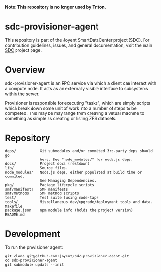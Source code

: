 <!--
    This Source Code Form is subject to the terms of the Mozilla Public
    License, v. 2.0. If a copy of the MPL was not distributed with this
    file, You can obtain one at http://mozilla.org/MPL/2.0/.
-->

<!--
    Copyright (c) 2014, Joyent, Inc.
-->

**Note: This repository is no longer used by Triton.**

# sdc-provisioner-agent

This repository is part of the Joyent SmartDataCenter project (SDC).  For
contribution guidelines, issues, and general documentation, visit the main
[SDC](http://github.com/joyent/sdc) project page.


# Overview

sdc-provisioner-agent is an RPC service via which a client can interact with
a compute node. It acts as an externally visible interface to subsystems
within the server.

Provisioner is responsible for executing "tasks", which are simply scripts
which break down some unit of work into a number of steps to be completed.
This may be may range from creating a virtual machine to something as simple
as creating or listing ZFS datasets.


# Repository

    deps/           Git submodules and/or commited 3rd-party deps should go
                    here. See "node_modules/" for node.js deps.
    docs/           Project docs (restdown)
    lib/            Source files.
    node_modules/   Node.js deps, either populated at build time or commited.
                    See Managing Dependencies.
    pkg/            Package lifecycle scripts
    smf/manifests   SMF manifests
    smf/methods     SMF method scripts
    test/           Test suite (using node-tap)
    tools/          Miscellaneous dev/upgrade/deployment tools and data.
    Makefile
    package.json    npm module info (holds the project version)
    README.md


# Development

To run the provisioner agent:

    git clone git@github.com:joyent/sdc-provisioner-agent.git
    cd sdc-provisioner-agent
    git submodule update --init
